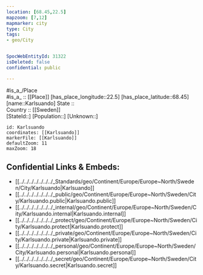 ```yaml
---
location: [68.45,22.5] 
mapzoom: [7,12] 
mapmarker: city 
type: City
tags:
- geo/City


SpocWebEntityId: 31322
isDeleted: false
confidential: public

---
```

#is_a_/Place  
#is_a_ :: [[Place]] 
[has_place_longitude::22.5] 
[has_place_latitude::68.45] 
[name::Karlsuando] 
State ::  
Country :: [[Sweden]]  
[StateId::] 
[Population::] 
[Unknown::] 


```leaflet
id: Karlsuando
coordinates: [[Karlsuando]] 
markerFile: [[Karlsuando]] 
defaultZoom: 11 
maxZoom: 18
```


## Confidential Links & Embeds: 
- [[../../../../../../../_Standards/geo/Continent/Europe/Europe~North/Sweden/City/Karlsuando|Karlsuando]] 
- [[../../../../../../../_public/geo/Continent/Europe/Europe~North/Sweden/City/Karlsuando.public|Karlsuando.public]] 
- [[../../../../../../../_internal/geo/Continent/Europe/Europe~North/Sweden/City/Karlsuando.internal|Karlsuando.internal]] 
- [[../../../../../../../_protect/geo/Continent/Europe/Europe~North/Sweden/City/Karlsuando.protect|Karlsuando.protect]] 
- [[../../../../../../../_private/geo/Continent/Europe/Europe~North/Sweden/City/Karlsuando.private|Karlsuando.private]] 
- [[../../../../../../../_personal/geo/Continent/Europe/Europe~North/Sweden/City/Karlsuando.personal|Karlsuando.personal]] 
- [[../../../../../../../_secret/geo/Continent/Europe/Europe~North/Sweden/City/Karlsuando.secret|Karlsuando.secret]] 
